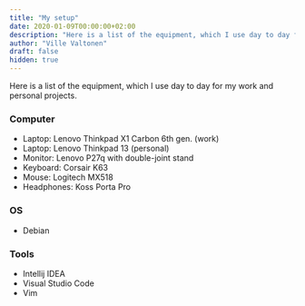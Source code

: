 ```yaml
---
title: "My setup"
date: 2020-01-09T00:00:00+02:00
description: "Here is a list of the equipment, which I use day to day for my work, my personal projects etc."
author: "Ville Valtonen"
draft: false
hidden: true
---
```


Here is a list of the equipment, which I use day to day for my work and personal projects.

### Computer
- Laptop: Lenovo Thinkpad X1 Carbon 6th gen. (work)
- Laptop: Lenovo Thinkpad 13 (personal)
- Monitor: Lenovo P27q with double-joint stand
- Keyboard: Corsair K63
- Mouse: Logitech MX518
- Headphones: Koss Porta Pro

### OS
- Debian

### Tools
- Intellij IDEA
- Visual Studio Code
- Vim
